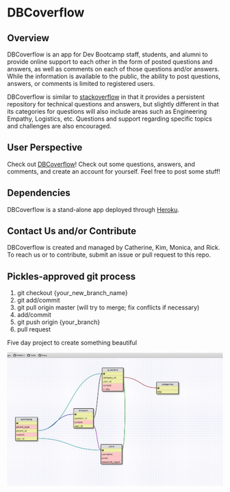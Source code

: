 DBCoverflow
===========
## Overview

DBCoverflow is an app for Dev Bootcamp staff, students, and alumni to provide online support to each other in the form of posted questions and answers, as well as comments on each of those questions and/or answers. While the information is available to the public, the ability to post questions, answers, or comments is limited to registered users.

DBCoverflow is similar to [stackoverflow](http://stackoverflow.com/) in that it provides a persistent repository for technical questions and answers, but slightly different in that its categories for questions will also include areas such as Engineering Empathy, Logistics, etc. Questions and support regarding specific topics and challenges are also encouraged.

## User Perspective

Check out [DBCoverflow](http://dbc-overflow-ckmr.herokuapp.com/)! Check out some questions, answers, and comments, and create an account for yourself. Feel free to post some stuff!

## Dependencies

DBCoverflow is a stand-alone app deployed through [Heroku](https://id.heroku.com/login). 



## Contact Us and/or Contribute

DBCoverflow is created and managed by Catherine, Kim, Monica, and Rick. To reach us or to contribute, submit an issue or pull request to this repo.






## Pickles-approved git process
1. git checkout {your_new_branch_name}
2. git add/commit
3. git pull origin master (will try to merge; fix conflicts if necessary)
4. add/commit 
5. git push origin {your_branch}
6. pull request

Five day project to create something beautiful


![alt tag](schema.jpeg)
